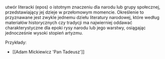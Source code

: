 utwór literacki (epos) o istotnym znaczeniu dla narodu lub grupy społecznej, przedstawiający jej dzieje w przełomowym momencie. Określenie to przyznawane jest zwykle jednemu dziełu literatury narodowej, które według materiałów historycznych czy tradycji ma najwierniej oddawać charakterystyczne dla epoki rysy narodu lub jego warstwy, osiągając jednocześnie wysoki stopień artyzmu.

Przykłady:
- [[Adam Mickiewicz 'Pan Tadeusz']]

